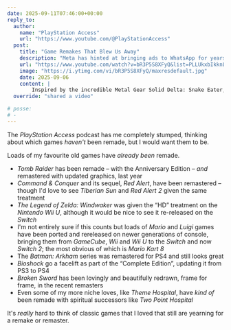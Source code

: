 ```yaml
---
date: 2025-09-11T07:46:00+00:00
reply_to:
  author:
    name: "PlayStation Access"
    url: "https://www.youtube.com/@PlayStationAccess"
  post:
    title: "Game Remakes That Blew Us Away"
    description: "Meta has hinted at bringing ads to WhatsApp for years, and now they’re finally here."
    url: "https://www.youtube.com/watch?v=bR3P5S8XFyQ&list=PLLUkxbIkknLvDbjib-tCQb_Mdkfqk40_Z&index=1"
    image: "https://i.ytimg.com/vi/bR3P5S8XFyQ/maxresdefault.jpg"
    date: 2025-09-06
    content: |
        Inspired by the incredible Metal Gear Solid Delta: Snake Eater, this episode of The PlayStation Access Podcast see the gang chatting all things remakes:  their favourites, what makes a great remake, and what games they'd love to see get the remake treatment.
  override: "shared a video"

# posse:
# -
---
```


The *PlayStation Access* podcast has me completely stumped, thinking about which games *haven't* been remade, but I would want them to be.

Loads of my favourite old games have *already been* remade.

- *Tomb Raider* has been remade – with the Anniversary Edition – *and* remastered with updated graphics, last year
- *Command & Conquer* and its sequel, *Red Alert*, have been remastered – though I'd love to see *Tiberian Sun* and *Red Alert 2* given the same treatment
- *The Legend of Zelda: Windwaker* was given the “HD” treatment on the *Nintendo Wii U*, although it would be nice to see it re-released on the *Switch*
- I'm not entirely sure if this counts but loads of *Mario* and *Luigi* games have been ported and rereleased on newer generations of console, bringing them from *GameCube*, *Wii* and *Wii U* to the *Switch* and now *Switch 2*; the most obvious of which is *Mario Kart 8*
- The *Batman: Arkham* series was remastered for PS4 and still looks great
- *Bioshock* go a facelift as part of the “Complete Edition”, updating it from PS3 to PS4
- *Broken Sword* has been lovingly and beautifully redrawn, frame for frame, in the recent remasters
- Even some of my more niche loves, like *Theme Hospital*, have *kind of* been remade with spiritual successors like *Two Point Hospital*

It's *really* hard to think of classic games that I loved that still are yearning for a remake or remaster.

